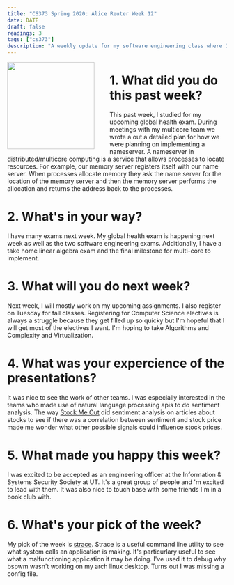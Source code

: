 ```yaml
---
title: "CS373 Spring 2020: Alice Reuter Week 12"
date: DATE
draft: false
readings: 3
tags: ["cs373"]
description: "A weekly update for my software engineering class where I discuss: Nameservers, strace and our group presentations for our software engineering class"
---
```


<img src="/img/cs373/linkedin.png" width="200" align="left" style="padding-right:2rem" />

# 1. What did you do this past week?

This past week, I studied for my upcoming global health exam. During meetings with my multicore team we wrote a out a detailed plan for how we were planning on implementing a nameserver. A nameserver in distributed/multicore computing is a service that allows processes to locate resources. For example, our memory server registers itself with our name server. When processes allocate memory they ask the name server for the location of the memory server and then the memory server performs the allocation and returns the address back to the processes. 

# 2. What's in your way?

I have many exams next week. My global health exam is happening next week as well as the two software engineering exams. Additionally, I have a take home linear algebra exam and the final milestone for multi-core to implement. 

# 3. What will you do next week?

Next week, I will mostly work on my upcoming assignments. I also register on Tuesday for fall classes.  Registering for Computer Science electives is always a struggle because they get filled up so quicky but I'm hopeful that I will get most of the electives I want. I'm hoping to take Algorithms and Complexity and Virtualization.

# 4. What was your expercience of the presentations?

It was nice to see the work of other teams. I was especially interested in the teams who made use of natural language processing apis to do sentiment analysis. The way [Stock Me Out](https://stockmeout.com/) did sentiment analysis on articles about stocks to see if there was a correlation between sentiment and stock price made me wonder what other possible signals could influence stock prices.

# 5. What made you happy this week?

I was excited to be accepted as an engineering officer at the Information & Systems Security Society at UT. It's a great group of people and 'm excited to lead with them. It was also nice to touch base with some friends I'm in a book club with.

# 6. What's your pick of the week?

My pick of the week is [strace](https://jvns.ca/blog/2013/12/22/fun-with-strace/). Strace is a useful command line utility to see what system calls an application is making. It's particurlary useful to see what a malfunctioning application it may be doing. I've used it to debug why bspwm wasn't working on my arch linux desktop. Turns out I was missing a config file. 